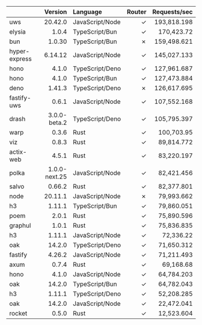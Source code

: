 | | Version | Language | Router | Requests/sec |
| :- | -: | :- | -: | -: |
| uws | 20.42.0 | JavaScript/Node | ✓ | 193,818.198 |
| elysia | 1.0.4 | TypeScript/Bun | ✓ | 170,423.72 |
| bun | 1.0.30 | TypeScript/Bun | ✗ | 159,498.621 |
| hyper-express | 6.14.12 | JavaScript/Node | ✓ | 145,027.133 |
| hono | 4.1.0 | TypeScript/Deno | ✓ | 127,961.687 |
| hono | 4.1.0 | TypeScript/Bun | ✓ | 127,473.884 |
| deno | 1.41.3 | TypeScript/Deno | ✗ | 126,617.695 |
| fastify-uws | 0.6.1 | JavaScript/Node | ✓ | 107,552.168 |
| drash | 3.0.0-beta.2 | TypeScript/Deno | ✓ | 105,795.397 |
| warp | 0.3.6 | Rust | ✓ | 100,703.95 |
| viz | 0.8.3 | Rust | ✓ | 89,814.772 |
| actix-web | 4.5.1 | Rust | ✓ | 83,220.197 |
| polka | 1.0.0-next.25 | JavaScript/Node | ✓ | 82,421.456 |
| salvo | 0.66.2 | Rust | ✓ | 82,377.801 |
| node | 20.11.1 | JavaScript/Node | ✗ | 79,993.662 |
| h3 | 1.11.1 | TypeScript/Bun | ✓ | 79,860.051 |
| poem | 2.0.1 | Rust | ✓ | 75,890.596 |
| graphul | 1.0.1 | Rust | ✓ | 75,836.835 |
| h3 | 1.11.1 | JavaScript/Node | ✓ | 72,336.22 |
| oak | 14.2.0 | TypeScript/Deno | ✓ | 71,650.312 |
| fastify | 4.26.2 | JavaScript/Node | ✓ | 71,211.493 |
| axum | 0.7.4 | Rust | ✓ | 69,168.68 |
| hono | 4.1.0 | JavaScript/Node | ✓ | 64,784.203 |
| oak | 14.2.0 | TypeScript/Bun | ✓ | 64,782.043 |
| h3 | 1.11.1 | TypeScript/Deno | ✓ | 52,208.285 |
| oak | 14.2.0 | JavaScript/Node | ✓ | 22,472.041 |
| rocket | 0.5.0 | Rust | ✓ | 12,523.604 |
